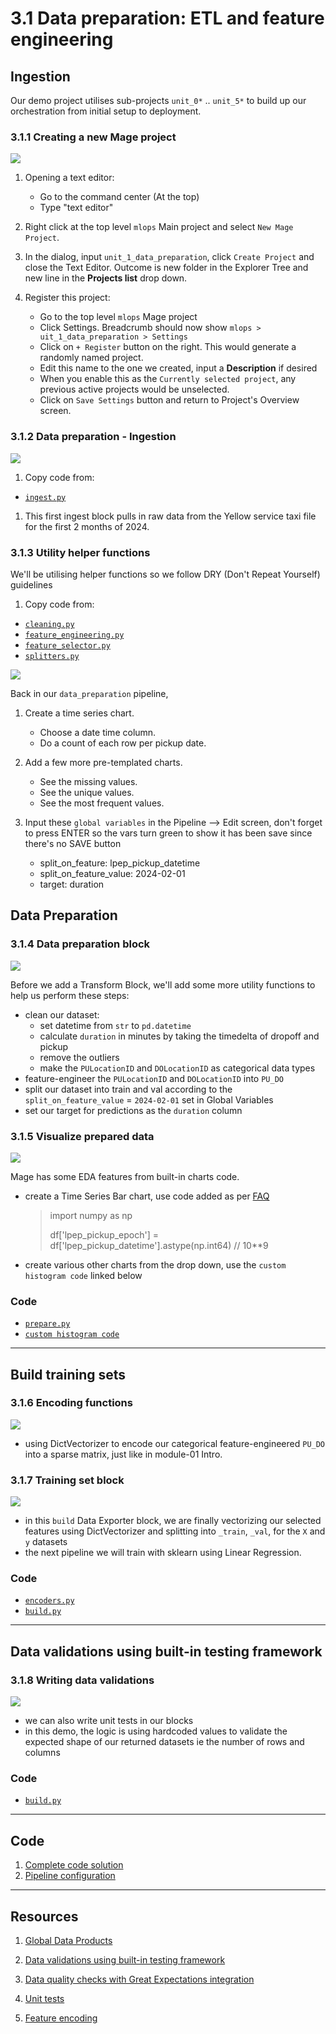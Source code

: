 # 3.1 Data preparation: ETL and feature engineering

## Ingestion

Our demo project utilises sub-projects `unit_0*` .. `unit_5*` to build up our orchestration from initial setup to deployment.

### 3.1.1 Creating a new Mage project

[![](https://markdown-videos-api.jorgenkh.no/youtube/7hKrQmoARD8)](https://youtu.be/7hKrQmoARD8&list=PL_ItKjYd0DsiUpEzPQqYM04O6jQTkCjTN&index=2)


1. Opening a text editor:

   - Go to the command center (At the top)
   - Type "text editor"

1. Right click at the top level `mlops` Main project and select `New Mage Project`.

1. In the dialog, input `unit_1_data_preparation`, click `Create Project` and close the Text Editor. Outcome is new folder in the Explorer Tree and new line in the **Projects list** drop down.

1. Register this project:

   - Go to the top level `mlops` Mage project
   - Click Settings. Breadcrumb should now show `mlops > uit_1_data_preparation > Settings`
   - Click on `+ Register` button on the right. This would generate a randomly named project. 
   - Edit this name to the one we created, input a **Description** if desired
   - When you enable this as the `Currently selected project`, any previous active projects would be unselected.
   - Click on `Save Settings` button and return to Project's Overview screen.


### 3.1.2 Data preparation - Ingestion

[![](https://markdown-videos-api.jorgenkh.no/youtube/1lSOdTpoRug)](https://youtu.be/1lSOdTpoRug&list=PL_ItKjYd0DsiUpEzPQqYM04O6jQTkCjTN&index=3)


1. Copy code from:

- [`ingest.py`](https://github.com/mage-ai/mlops/blob/master/mlops/unit_3_observability/data_loaders/ingest.py)

1. This first ingest block pulls in raw data from the Yellow service taxi file for the first 2 months of 2024.


### 3.1.3 Utility helper functions

We'll be utilising helper functions so we follow DRY (Don't Repeat Yourself) guidelines

1. Copy code from:

- [`cleaning.py`](https://github.com/mage-ai/mlops/blob/master/mlops/utils/data_preparation/cleaning.py)
- [`feature_engineering.py`](https://github.com/mage-ai/mlops/blob/master/mlops/utils/data_preparation/feature_engineering.py)
- [`feature_selector.py`](https://github.com/mage-ai/mlops/blob/master/mlops/utils/data_preparation/feature_selector.py)
- [`splitters.py`](https://github.com/mage-ai/mlops/blob/master/mlops/utils/data_preparation/splitters.py)


[![](https://markdown-videos-api.jorgenkh.no/youtube/FBh3P19lXj4)](https://youtu.be/FBh3P19lXj4&list=PL_ItKjYd0DsiUpEzPQqYM04O6jQTkCjTN&index=4)

Back in our `data_preparation` pipeline,

1. Create a time series chart.
   - Choose a date time column.
   - Do a count of each row per pickup date.

1. Add a few more pre-templated charts.
   - See the missing values.
   - See the unique values.
   - See the most frequent values.

1. Input these `global variables` in the Pipeline --> Edit screen, don't forget to press ENTER so the vars turn green to show it has been save since there's no SAVE button

   - split_on_feature: lpep_pickup_datetime
   - split_on_feature_value: 2024-02-01
   - target: duration


## Data Preparation

### 3.1.4 Data preparation block

[![](https://markdown-videos-api.jorgenkh.no/youtube/TcTMVn3BxeY)](https://youtu.be/TcTMVn3BxeY&list=PL_ItKjYd0DsiUpEzPQqYM04O6jQTkCjTN&index=5)

Before we add a Transform Block, we'll add some more utility functions to help us perform these steps:

- clean our dataset:
  - set datetime from `str` to `pd.datetime`
  - calculate `duration` in minutes by taking the timedelta of dropoff and pickup
  - remove the outliers
  - make the `PULocationID` and `DOLocationID` as categorical data types
- feature-engineer the `PULocationID` and `DOLocationID` into `PU_DO`
- split our dataset into train and val according to the `split_on_feature_value` = `2024-02-01` set in Global Variables
- set our target for predictions as the `duration` column


### 3.1.5 Visualize prepared data

[![](https://markdown-videos-api.jorgenkh.no/youtube/j0Hfaoc5wRY)](https://youtu.be/j0Hfaoc5wRY&list=PL_ItKjYd0DsiUpEzPQqYM04O6jQTkCjTN&index=6)

Mage has some EDA features from built-in charts code. 

- create a Time Series Bar chart, use code added as per [FAQ](https://docs.google.com/document/d/12TlBfhIiKtyBv8RnsoJR6F72bkPDGEvPOItJIxaEzE0/edit#heading=h.uhb09q64puph)

  > import numpy as np
  >
  > df['lpep_pickup_epoch'] = df['lpep_pickup_datetime'].astype(np.int64) // 10**9

- create various other charts from the drop down, use the `custom histogram code` linked below

### Code

-  [`prepare.py`](https://github.com/mage-ai/mlops/blob/master/mlops/unit_3_observability/transformers/prepare.py)
-  [`custom histogram code`](https://github.com/mage-ai/mlops/blob/master/mlops/unit_3_observability/charts/prepare_histogram_u9.py)

---

## Build training sets


### 3.1.6 Encoding functions
[![](https://markdown-videos-api.jorgenkh.no/youtube/z8erMV-6joY)](https://youtu.be/z8erMV-6joY&list=PL_ItKjYd0DsiUpEzPQqYM04O6jQTkCjTN&index=7)

- using DictVectorizer to encode our categorical feature-engineered `PU_DO` into a sparse matrix, just like in module-01 Intro.

### 3.1.7 Training set block

[![](https://markdown-videos-api.jorgenkh.no/youtube/qSzcfSHjJoY)](https://youtu.be/qSzcfSHjJoY&list=PL_ItKjYd0DsiUpEzPQqYM04O6jQTkCjTN&index=8)

- in this `build` Data Exporter block, we are finally vectorizing our selected features using DictVectorizer and splitting into `_train`,  `_val`, for the `X` and `y` datasets 
- the next pipeline we will train with sklearn using Linear Regression.

### Code

-   [`encoders.py`](https://github.com/mage-ai/mlops/blob/master/mlops/utils/data_preparation/encoders.py)
-   [`build.py`](https://github.com/mage-ai/mlops/blob/master/mlops/unit_3_observability/data_exporters/build.py)

---

## Data validations using built-in testing framework


### 3.1.8 Writing data validations
[![](https://markdown-videos-api.jorgenkh.no/youtube/tYPAl4Q8kpw)](https://youtu.be/tYPAl4Q8kpw&list=PL_ItKjYd0DsiUpEzPQqYM04O6jQTkCjTN&index=9)

- we can also write unit tests in our blocks
- in this demo, the logic is using hardcoded values to validate the expected shape of our returned datasets ie the number of rows and columns

### Code

-   [`build.py`](https://github.com/mage-ai/mlops/blob/master/mlops/unit_3_observability/data_exporters/build.py)

---

## Code

1. [Complete code solution](https://github.com/mage-ai/mlops)
1. [Pipeline configuration](https://github.com/mage-ai/mlops/blob/master/mlops/unit_3_observability/pipelines/data_preparation/metadata.yaml)

---

## Resources

1. [Global Data Products](https://docs.mage.ai/orchestration/global-data-products/overview)

1. [Data validations using built-in testing framework](https://docs.mage.ai/development/data-validation)

1. [Data quality checks with Great Expectations integration](https://docs.mage.ai/development/testing/great-expectations)

1. [Unit tests](https://docs.mage.ai/development/testing/unit-tests)

1. [Feature encoding](https://www.mage.ai/blog/qualitative-data)
